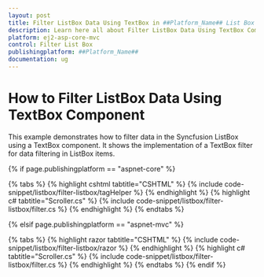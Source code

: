```yaml
---
layout: post
title: Filter ListBox Data Using TextBox in ##Platform_Name## List Box Component
description: Learn here all about Filter ListBox Data Using TextBox Component in Syncfusion ##Platform_Name## List Box component of Syncfusion Essential JS 2 and more.
platform: ej2-asp-core-mvc
control: Filter List Box
publishingplatform: ##Platform_Name##
documentation: ug
---
```



# How to Filter ListBox Data Using TextBox Component

This example demonstrates how to filter data in the Syncfusion ListBox using a TextBox component. It shows the implementation of a TextBox filter for data filtering in ListBox items.

{% if page.publishingplatform == "aspnet-core" %}

{% tabs %}
{% highlight cshtml tabtitle="CSHTML" %}
{% include code-snippet/listbox/filter-listbox/tagHelper %}
{% endhighlight %}
{% highlight c# tabtitle="Scroller.cs" %}
{% include code-snippet/listbox/filter-listbox/filter.cs %}
{% endhighlight %}
{% endtabs %}

{% elsif page.publishingplatform == "aspnet-mvc" %}

{% tabs %}
{% highlight razor tabtitle="CSHTML" %}
{% include code-snippet/listbox/filter-listbox/razor %}
{% endhighlight %}
{% highlight c# tabtitle="Scroller.cs" %}
{% include code-snippet/listbox/filter-listbox/filter.cs %}
{% endhighlight %}
{% endtabs %}
{% endif %}


